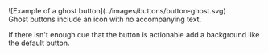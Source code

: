 <div class="grid-2" markdown="1">
![Example of a ghost button](../images/buttons/button-ghost.svg)

<div markdown="1">
Ghost buttons include an icon with no accompanying text.

If there isn't enough cue that the button is actionable add a background like the default button.
</div>
</div>
